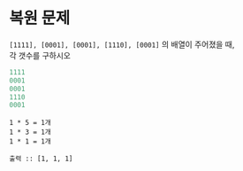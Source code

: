 # 복원 문제

`[1111], [0001], [0001], [1110], [0001]` 의 배열이 주어졌을 때, \
각 갯수를 구하시오
``` js
1111
0001
0001
1110
0001
```
```
1 * 5 = 1개
1 * 3 = 1개
1 * 1 = 1개

출력 :: [1, 1, 1]
```

